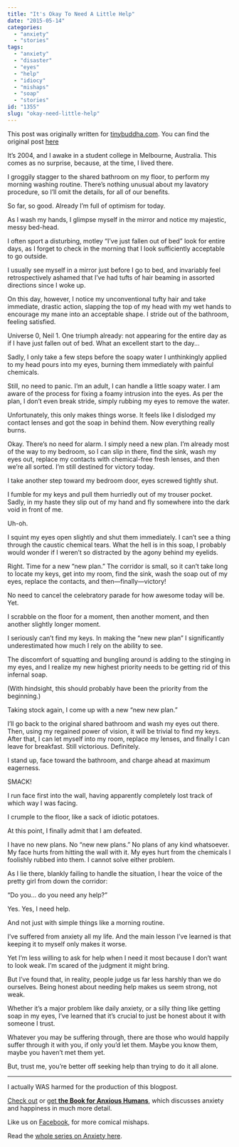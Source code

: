 ```yaml
---
title: "It's Okay To Need A Little Help"
date: "2015-05-14"
categories: 
  - "anxiety"
  - "stories"
tags: 
  - "anxiety"
  - "disaster"
  - "eyes"
  - "help"
  - "idiocy"
  - "mishaps"
  - "soap"
  - "stories"
id: "1355"
slug: "okay-need-little-help"
---
```


This post was originally written for [tinybuddha.com](http://tinybuddha.com). You can find the original post [here](http://tinybuddha.com/blog/its-okay-to-need-a-little-help/)

It’s 2004, and I awake in a student college in Melbourne, Australia. This comes as no surprise, because, at the time, I lived there.

I groggily stagger to the shared bathroom on my floor, to perform my morning washing routine. There’s nothing unusual about my lavatory procedure, so I’ll omit the details, for all of our benefits.

So far, so good. Already I’m full of optimism for today.

As I wash my hands, I glimpse myself in the mirror and notice my majestic, messy bed-head.

I often sport a disturbing, motley “I’ve just fallen out of bed” look for entire days, as I forget to check in the morning that I look sufficiently acceptable to go outside.

I usually see myself in a mirror just before I go to bed, and invariably feel retrospectively ashamed that I’ve had tufts of hair beaming in assorted directions since I woke up.

On this day, however, I notice my unconventional tufty hair and take immediate, drastic action, slapping the top of my head with my wet hands to encourage my mane into an acceptable shape. I stride out of the bathroom, feeling satisfied.

Universe 0, Neil 1. One triumph already: not appearing for the entire day as if I have just fallen out of bed. What an excellent start to the day...

<!--more-->Sadly, I only take a few steps before the soapy water I unthinkingly applied to my head pours into my eyes, burning them immediately with painful chemicals.

Still, no need to panic. I’m an adult, I can handle a little soapy water. I am aware of the process for fixing a foamy intrusion into the eyes. As per the plan, I don’t even break stride, simply rubbing my eyes to remove the water.

Unfortunately, this only makes things worse. It feels like I dislodged my contact lenses and got the soap in behind them. Now everything really burns.

Okay. There’s no need for alarm. I simply need a new plan. I’m already most of the way to my bedroom, so I can slip in there, find the sink, wash my eyes out, replace my contacts with chemical-free fresh lenses, and then we’re all sorted. I’m still destined for victory today.

I take another step toward my bedroom door, eyes screwed tightly shut.

I fumble for my keys and pull them hurriedly out of my trouser pocket. Sadly, in my haste they slip out of my hand and fly somewhere into the dark void in front of me.

Uh-oh.

I squint my eyes open slightly and shut them immediately. I can’t see a thing through the caustic chemical tears. What the hell is in this soap, I probably would wonder if I weren’t so distracted by the agony behind my eyelids.

Right. Time for a new “new plan.” The corridor is small, so it can’t take long to locate my keys, get into my room, find the sink, wash the soap out of my eyes, replace the contacts, and then—finally—victory!

No need to cancel the celebratory parade for how awesome today will be. Yet.

I scrabble on the floor for a moment, then another moment, and then another slightly longer moment.

I seriously can’t find my keys. In making the “new new plan” I significantly underestimated how much I rely on the ability to see.

The discomfort of squatting and bungling around is adding to the stinging in my eyes, and I realize my new highest priority needs to be getting rid of this infernal soap.

(With hindsight, this should probably have been the priority from the beginning.)

Taking stock again, I come up with a new “new new plan.”

I’ll go back to the original shared bathroom and wash my eyes out there. Then, using my regained power of vision, it will be trivial to find my keys. After that, I can let myself into my room, replace my lenses, and finally I can leave for breakfast. Still victorious. Definitely.

I stand up, face toward the bathroom, and charge ahead at maximum eagerness.

SMACK!

I run face first into the wall, having apparently completely lost track of which way I was facing.

I crumple to the floor, like a sack of idiotic potatoes.

At this point, I finally admit that I am defeated.

I have no new plans. No “new new plans.” No plans of any kind whatsoever. My face hurts from hitting the wall with it. My eyes hurt from the chemicals I foolishly rubbed into them. I cannot solve either problem.

As I lie there, blankly failing to handle the situation, I hear the voice of the pretty girl from down the corridor:

“Do you… do you need any help?”

Yes. Yes, I need help.

And not just with simple things like a morning routine.

I’ve suffered from anxiety all my life. And the main lesson I’ve learned is that keeping it to myself only makes it worse.

Yet I’m less willing to ask for help when I need it most because I don’t want to look weak. I’m scared of the judgment it might bring.

But I’ve found that, in reality, people judge us far less harshly than we do ourselves. Being honest about needing help makes us seem strong, not weak.

Whether it’s a major problem like daily anxiety, or a silly thing like getting soap in my eyes, I’ve learned that it’s crucial to just be honest about it with someone I trust.

Whatever you may be suffering through, there are those who would happily suffer through it with you, if only you’d let them. Maybe you know them, maybe you haven’t met them yet.

But, trust me, you’re better off seeking help than trying to do it all alone.

* * *

I actually WAS harmed for the production of this blogpost.

[Check out](https://www.walkingoncustard.com/the-book-for-anxious-humans/ "The Book For Anxious Humans") or [get **the Book for Anxious Humans**](https://www.walkingoncustard.com/purchase/ "Purchase The Book"), which discusses anxiety and happiness in much more detail.

Like us on [Facebook](http://www.facebook.com/walkingoncustard "Walking on Custard"), for more comical mishaps.

Read the [whole series on Anxiety here](https://www.walkingoncustard.com/category/anxiety/ "Anxiety").
